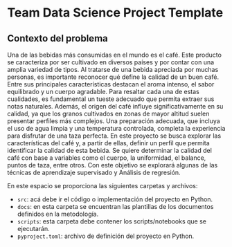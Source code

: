 # Team Data Science Project Template
## Contexto del problema  
Una de las bebidas más consumidas en el mundo es el café. Este producto se caracteriza por ser cultivado en diversos países y por contar con una amplia variedad de tipos. Al tratarse de una bebida apreciada por muchas personas, es importante reconocer qué define la calidad de un buen café. Entre sus principales características destacan el aroma intenso, el sabor equilibrado y un cuerpo agradable. Para resaltar cada una de estas cualidades, es fundamental un tueste adecuado que permita extraer sus notas naturales. Además, el origen del café influye significativamente en su calidad, ya que los granos cultivados en zonas de mayor altitud suelen presentar perfiles más complejos. Una preparación adecuada, que incluya el uso de agua limpia y una temperatura controlada, completa la experiencia para disfrutar de una taza perfecta. En este proyecto se busca explorar las características del café y, a partir de ellas, definir un perfil que permita identificar la calidad de esta bebida. 
Se quiere determinar la calidad del café con base a variables como el cuerpo, la uniformidad, el balance, puntos de taza, entre otros. Con este objetivo se explorará algunas de las técnicas de aprendizaje supervisado y Análisis de regresión.

En este espacio se proporciona las siguientes carpetas y archivos:

* `src`: acá debe ir el código o implementación del proyecto en Python.
* `docs`: en esta carpeta se encuentran las plantillas de los documentos definidos en la metodología.
* `scripts`: esta carpeta debe contener los scripts/notebooks que se ejecutarán.
* `pyproject.toml`: archivo de definición del proyecto en Python.
